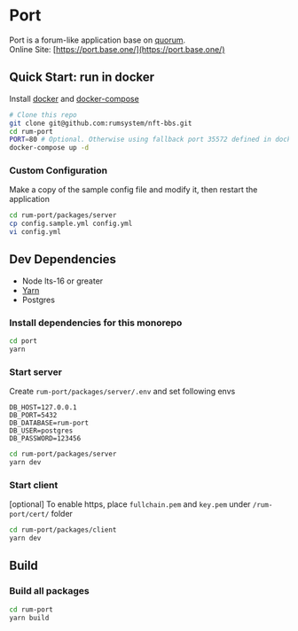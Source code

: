 # Port
Port is a forum-like application base on [quorum](https://github.com/rumsystem/quorum).  
Online Site: [https://port.base.one/](https://port.base.one/)

## Quick Start: run in docker
Install [docker](https://docs.docker.com/engine/install/) and [docker-compose](https://docs.docker.com/compose/install/)
```sh
# Clone this repo
git clone git@github.com:rumsystem/nft-bbs.git
cd rum-port
PORT=80 # Optional. Otherwise using fallback port 35572 defined in docker-compose.yml
docker-compose up -d
```

### Custom Configuration
Make a copy of the sample config file and modify it, then restart the application
```sh
cd rum-port/packages/server
cp config.sample.yml config.yml
vi config.yml
```

## Dev Dependencies
- Node lts-16 or greater
- [Yarn](https://yarnpkg.com/)
- Postgres

### Install dependencies for this monorepo
```sh
cd port
yarn
```

### Start server
Create `rum-port/packages/server/.env` and set following envs
```env
DB_HOST=127.0.0.1
DB_PORT=5432
DB_DATABASE=rum-port
DB_USER=postgres
DB_PASSWORD=123456
```
```sh
cd rum-port/packages/server
yarn dev
```

### Start client
[optional] To enable https, place `fullchain.pem` and `key.pem` under `/rum-port/cert/` folder 
```sh
cd rum-port/packages/client
yarn dev
```

## Build
### Build all packages
```sh
cd rum-port
yarn build
```
